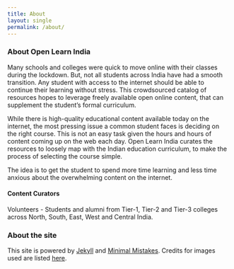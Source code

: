 ```yaml
---
title: About
layout: single
permalink: /about/
---
```

### About Open Learn India
Many schools and colleges were quick to move online with their classes during the lockdown. But, not all students across India have had a smooth transition. Any student with access to the internet should be able to continue their learning without stress. This crowdsourced catalog of resources hopes to leverage freely available open online content, that can supplement the student’s formal curriculum.

While there is high-quality educational content available today on the internet, the most pressing issue a common student faces is deciding on the right course. This is not an easy task given the hours and hours of content coming up on the web each day. Open Learn India curates the resources to loosely map with the Indian education curriculum, to make the process of selecting the course simple.

The idea is to get the student to spend more time learning and less time anxious about the overwhelming content on the internet.

#### Content Curators
Volunteers - Students and alumni from Tier-1, Tier-2 and Tier-3 colleges across North, South, East, West and Central India.

### About the site
This site is powered by [Jekyll](jekyllrb.com/) and [Minimal Mistakes](https://mademistakes.com/minimal-mistakes/).
Credits for images used are listed [here](/credits/).

<!-- [Terms & Privacy Policy]({% link _pages/terms.md %})
{: .notice} -->
